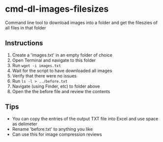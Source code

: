 # cmd-dl-images-filesizes

Command line tool to download images into a folder and get the fileszies of all files in that folder

## Instructions

1) Create a 'images.txt' in an empty folder of choice
2) Open Terminal and navigate to this folder
3) Run `wget -i images.txt`
4) Wait for the script to have downloaded all images
5) Verify that there were no issues
5) Run `ls -l > ../before.txt`
6) Navigate (using Finder, etc) to folder above
7) Open the the before file and review the contents

## Tips
* You can copy the entries of the output TXT file into Excel and use space as delimeter
* Rename 'before.txt' to anything you like
* Can use this for image compression reviews

